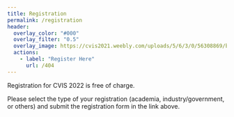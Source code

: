 ```yaml
---
title: Registration
permalink: /registration
header:
  overlay_color: "#000"
  overlay_filter: "0.5"
  overlay_image: https://cvis2021.weebly.com/uploads/5/6/3/0/56308869/background-images/236520036.jpg
  actions:
    - label: "Register Here"
      url: /404 
---
```


Registration for CVIS 2022 is free of charge.


Please select the type of your registration (academia, industry/government, or others) and submit the registration form in the link above.